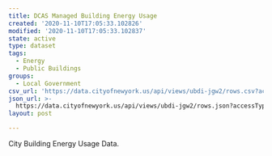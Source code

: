 ```yaml
---
title: DCAS Managed Building Energy Usage
created: '2020-11-10T17:05:33.102826'
modified: '2020-11-10T17:05:33.102837'
state: active
type: dataset
tags:
  - Energy
  - Public Buildings
groups:
  - Local Government
csv_url: 'https://data.cityofnewyork.us/api/views/ubdi-jgw2/rows.csv?accessType=DOWNLOAD'
json_url: >-
  https://data.cityofnewyork.us/api/views/ubdi-jgw2/rows.json?accessType=DOWNLOAD
layout: post

---
```

City Building Energy Usage Data.
